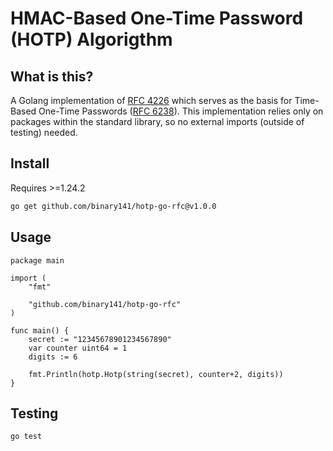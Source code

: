 # HMAC-Based One-Time Password (HOTP) Algorigthm

## What is this?
A Golang implementation of [RFC 4226](https://datatracker.ietf.org/doc/html/rfc4226) which serves as the basis for Time-Based One-Time Passwords ([RFC 6238](https://datatracker.ietf.org/doc/html/rfc6238)). This implementation relies only on packages within the standard library, so no external imports (outside of testing) needed. 

## Install
Requires >=1.24.2
```sh
go get github.com/binary141/hotp-go-rfc@v1.0.0
```
## Usage
```golang
package main

import (
	"fmt"

	"github.com/binary141/hotp-go-rfc"
)

func main() {
	secret := "12345678901234567890"
	var counter uint64 = 1
	digits := 6

	fmt.Println(hotp.Hotp(string(secret), counter+2, digits))
}
```

## Testing
```sh
go test
```

